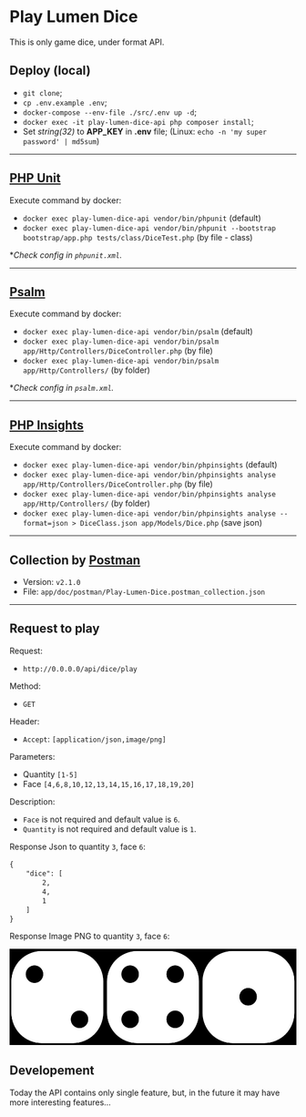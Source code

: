 # Play Lumen Dice

This is only game dice, under format API.

## Deploy (local)

- `git clone`;
- `cp .env.example .env`;
- `docker-compose --env-file ./src/.env up -d`;
- `docker exec -it play-lumen-dice-api php composer install`;
- Set *string(32)* to **APP_KEY** in **.env** file; (Linux: `echo -n 'my super password' | md5sum`)

-- -
## [PHP Unit](https://phpunit.de/)

Execute command by docker:

- `docker exec play-lumen-dice-api vendor/bin/phpunit` (default)
- `docker exec play-lumen-dice-api vendor/bin/phpunit --bootstrap bootstrap/app.php tests/class/DiceTest.php` (by file - class)

*_Check config in `phpunit.xml`._

-- -
## [Psalm](https://psalm.dev/)

Execute command by docker:

- `docker exec play-lumen-dice-api vendor/bin/psalm` (default)
- `docker exec play-lumen-dice-api vendor/bin/psalm app/Http/Controllers/DiceController.php` (by file)
- `docker exec play-lumen-dice-api vendor/bin/psalm app/Http/Controllers/` (by folder)

*_Check config in `psalm.xml`._

-- -
## [PHP Insights](https://phpinsights.com/)

Execute command by docker:

- `docker exec play-lumen-dice-api vendor/bin/phpinsights` (default)
- `docker exec play-lumen-dice-api vendor/bin/phpinsights analyse app/Http/Controllers/DiceController.php` (by file)
- `docker exec play-lumen-dice-api vendor/bin/phpinsights analyse app/Http/Controllers/` (by folder)
- `docker exec play-lumen-dice-api vendor/bin/phpinsights analyse --format=json > DiceClass.json app/Models/Dice.php` (save json)

-- -
## Collection by [Postman](https://www.postman.com/)
- Version: `v2.1.0`
- File: `app/doc/postman/Play-Lumen-Dice.postman_collection.json`

-- -
## Request to play

Request:

- `http://0.0.0.0/api/dice/play`

Method:
- `GET`

Header:
- `Accept`: `[application/json,image/png]`

Parameters:
- Quantity `[1-5]`
- Face `[4,6,8,10,12,13,14,15,16,17,18,19,20]`

Description:

- `Face` is not required and default value is `6`.
- `Quantity` is not required and default value is `1`.

Response Json to quantity `3`, face `6`:
```
{
    "dice": [
        2,
        4,
        1
    ]
}
```

Response Image PNG to quantity `3`, face `6`:

![alt text](docs/assets/3_dice_6_faces.png)

## Developement
Today the API contains only single feature, but,
in the future it may have more interesting features...
